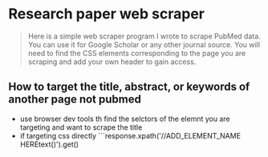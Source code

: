 # Research paper web scraper
> Here is a simple web scraper program I wrote to scrape PubMed data. You can use it for Google Scholar or any other journal source. You will need to find the CSS elements corresponding to the page you are scraping and add your own header to gain access.


## How to target the title, abstract, or keywords of another page not pubmed

-  use browser dev tools th find the selctors of the elemnt you are targeting and want to scrape the title
- if targeting css directly ```response.xpath('//ADD_ELEMENT_NAME HEREtext()').get()